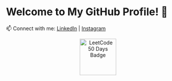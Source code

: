 # Welcome to My GitHub Profile! 👋

📫 Connect with me: [LinkedIn](https://linkedin.com/in/nishith-dubey-rbd) | [Instagram](https://instagram.com/nishithrbd)

<p align="center">
  <img src="https://assets.leetcode.com/static_assets/others/2550.gif" alt="LeetCode 50 Days Badge" width="100" />
</p>

